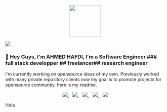 <p align="center">
  <img src="https://media.giphy.com/media/dxn6fRlTIShoeBr69N/giphy.gif" width="100px">
</p>  
                                                        
![](https://still-brushlands-82734.herokuapp.com/countercheck)
                          
### 👋 Hey Guys, I'm AHMED HAFDI, I'm a Software Engineer ###  full stack developper ## freelancer## research engineer                                                                                   
I'm currently working on opensource ideas of my own. Previously worked with many private repository clients now my goal is to promote projects for opensource communtiy.
here is my readme.
<p align='center'>
<a href="https://twitter.com">
  <img src="https://img.shields.io/badge/twitter-%231DA1F2.svg?&style=for-the-badge&logo=twitter&logoColor=white" />
</a>&nbsp;&nbsp;
<a href="https://www.linkedin.com/in/ahmed-hafdi-200528188/">
  <img src="https://img.shields.io/badge/linkedin-%230077B5.svg?&style=for-the-badge&logo=linkedin&logoColor=white" />
</a>&nbsp;&nbsp;
<a href="https://medium.com">
  <img src="https://img.shields.io/badge/medium-%2312100E.svg?&style=for-the-badge&logo=medium&logoColor=white" />
</a>&nbsp;&nbsp;
<a href="Ahmed.Hafdi@ieee.org">
  <img src="https://img.shields.io/badge/email me-%23D14836.svg?&style=for-the-badge&logo=gmail&logoColor=white" />
</a>&nbsp;&nbsp;
<img src="https://gpvc.arturio.dev/jideguru" />
</p>   
        
Hola
